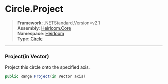 # Circle.Project

> **Framework**: .NETStandard,Version=v2.1  
> **Assembly**: [Heirloom.Core][0]  
> **Namespace**: [Heirloom][0]  
> **Type**: [Circle][1]

--------------------------------------------------------------------------------

### Project(in Vector)

Project this circle onto the specified axis.

```cs
public Range Project(in Vector axis)
```

[0]: ../Heirloom.Core.md
[1]: Heirloom.Circle.md

